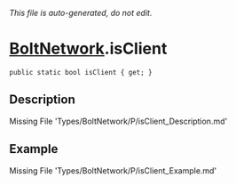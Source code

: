 *This file is auto-generated, do not edit.*

# [BoltNetwork](Types/BoltNetwork.md).isClient
`public static bool isClient { get; }`
## Description
Missing File 'Types/BoltNetwork/P/isClient_Description.md'
## Example
Missing File 'Types/BoltNetwork/P/isClient_Example.md'
